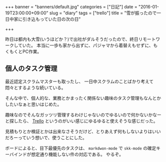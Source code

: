 +++
banner = "banners/default.jpg"
categories = ["日記"]
date = "2016-01-19T23:00:00+09:00"
slug = "diary"
tags = ["trello"]
title = "雪が振ったので一日中家に引き込もっていた日の次の日"

+++

昨日は都内も大雪(いうほどか？)で出社がダルそうだったので、終日リモートワークしていた。
本当に一歩も家から出ずに、パジャマから着替えもせずに、もくもくとPC作業。

## 個人のタスク管理 ##

最近認定スクラムマスターも取ったし、
一日中スクラムのことばかり考えて悶々とするような続いている。

そんな中で、個人的な、業務とかまったく関係ない趣味のタスク管理もなんとかしたいなぁと思いはじめた。

趣味なのでそんなガッツリ管理するわけじゃないのでゆるいので何かないかなーと探したら、
[Trello](https://trello.com/) というのがいい感じにゆるゆると使えそうな感じだった。

見積もりとか検証とかは出来なさそうだけど、とりあえず何もしないよりはいいだろーっていう想いで、使うことにした。

ボードによると、目下最優先のタスクは、 `markdwon-mode` で `skk-mode` の確定キーバインドが想定通り機能しない件の対応である。
やるぞ。

